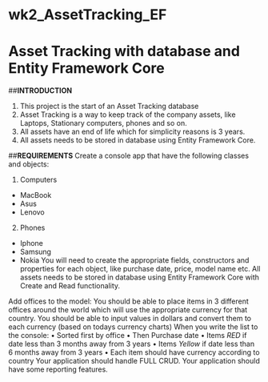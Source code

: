 # wk2_AssetTracking_EF
# Asset Tracking with database and Entity Framework Core

##**INTRODUCTION**
1. This project is the start of an Asset Tracking database
2. Asset Tracking is a way to keep track of the company assets, like Laptops, Stationary computers, phones and so
on.
3. All assets have an end of life which for simplicity reasons is 3 years.
4. All assets needs to be stored in database using Entity Framework Core. 

##**REQUIREMENTS**
Create a console app that have the following classes and objects:
1. Computers
- MacBook
- Asus
- Lenovo
2. Phones
- Iphone
- Samsung
- Nokia
You will need to create the appropriate fields, constructors and properties for each object, like purchase date,
price, model name etc.
All assets needs to be stored in database using Entity Framework Core with Create and Read functionality.

Add offices to the model:
You should be able to place items in 3 different offices around the world which will use the appropriate currency
for that country. You should be able to input values in dollars and convert them to each currency (based on
todays currency charts)
When you write the list to the console:
 • Sorted first by office
 • Then Purchase date
 • Items *RED* if date less than 3 months away from 3 years
 • Items *Yellow* if date less than 6 months away from 3 years
 • Each item should have currency according to country
Your application should handle FULL CRUD.
Your application should have some reporting features.
